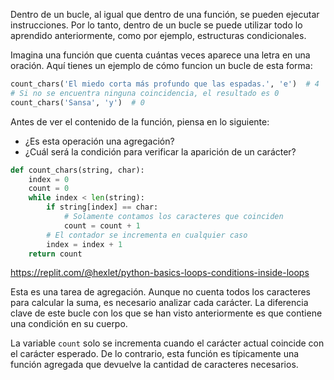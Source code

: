 
Dentro de un bucle, al igual que dentro de una función, se pueden ejecutar instrucciones. Por lo tanto, dentro de un bucle se puede utilizar todo lo aprendido anteriormente, como por ejemplo, estructuras condicionales.

Imagina una función que cuenta cuántas veces aparece una letra en una oración. Aquí tienes un ejemplo de cómo funcion un bucle de esta forma:

```python
count_chars('El miedo corta más profundo que las espadas.', 'e')  # 4
# Si no se encuentra ninguna coincidencia, el resultado es 0
count_chars('Sansa', 'y')  # 0
```

Antes de ver el contenido de la función, piensa en lo siguiente:

* ¿Es esta operación una agregación?
* ¿Cuál será la condición para verificar la aparición de un carácter?

```python
def count_chars(string, char):
    index = 0
    count = 0
    while index < len(string):
        if string[index] == char:
            # Solamente contamos los caracteres que coinciden
            count = count + 1
        # El contador se incrementa en cualquier caso
        index = index + 1
    return count
```

https://replit.com/@hexlet/python-basics-loops-conditions-inside-loops

Esta es una tarea de agregación. Aunque no cuenta todos los caracteres para calcular la suma, es necesario analizar cada carácter. La diferencia clave de este bucle con los que se han visto anteriormente es que contiene una condición en su cuerpo.

La variable `count` solo se incrementa cuando el carácter actual coincide con el carácter esperado. De lo contrario, esta función es típicamente una función agregada que devuelve la cantidad de caracteres necesarios.
